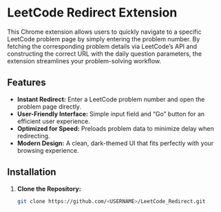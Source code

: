# LeetCode Redirect Extension

This Chrome extension allows users to quickly navigate to a specific LeetCode problem page by simply entering the problem number. By fetching the corresponding problem details via LeetCode’s API and constructing the correct URL with the daily question parameters, the extension streamlines your problem-solving workflow.

## Features

- **Instant Redirect:** Enter a LeetCode problem number and open the problem page directly.
- **User-Friendly Interface:** Simple input field and “Go” button for an efficient user experience.
- **Optimized for Speed:** Preloads problem data to minimize delay when redirecting.
- **Modern Design:** A clean, dark-themed UI that fits perfectly with your browsing experience.

## Installation

1. **Clone the Repository:**
   ```bash
   git clone https://github.com/<USERNAME>/LeetCode_Redirect.git
